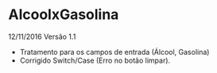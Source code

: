 # AlcoolxGasolina
12/11/2016
Versão 1.1

- Tratamento para os campos de entrada (Álcool, Gasolina)
- Corrigido Switch/Case (Erro no botão limpar).
